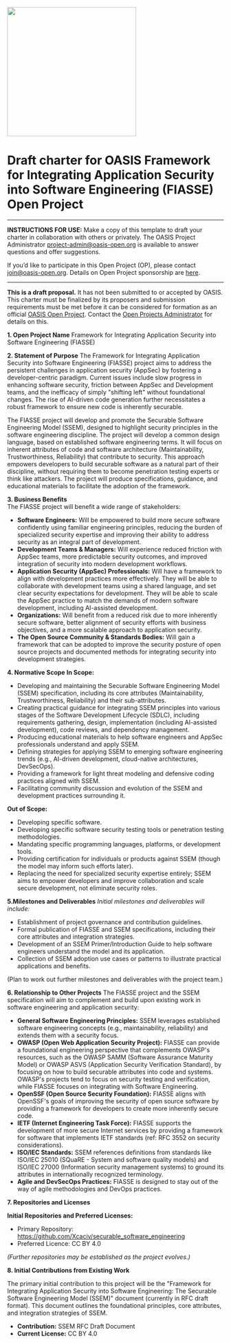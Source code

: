 <img src="../img/open-project-logos/OASIS-Primary-Logo-Full-Colour.png" width="300">

# Draft charter for OASIS Framework for Integrating Application Security into Software Engineering (FIASSE) Open Project

-------------------------------------------

**INSTRUCTIONS FOR USE:** Make a copy of this template to draft your charter in collaboration with others or privately. The OASIS Project Administrator [project-admin@oasis-open.org](mailto:project-admin@oasis-open.org) is available to answer questions and offer suggestions.

If you’d like to participate in this Open Project (OP), please contact [join@oasis-open.org](mailto:join@oasis-open.org). Details on Open Project sponsorship are [here](https://www.oasis-open.org/join-an-open-project/).

-------------------------------------------

**This is a draft proposal.** It has not been submitted to or accepted by OASIS. This charter must be finalized by its proposers and submission
requirements must be met before it can be considered for formation as an official
[OASIS Open Project](http://oasis-open-projects.org). Contact the [Open Projects Administrator](mailto:op-admin@oasis-open.org) for details on this.

**1. Open Project Name**
 Framework for Integrating Application Security into Software Engineering (FIASSE)

**2. Statement of Purpose**
 The Framework for Integrating Application Security into Software Engineering (FIASSE) project aims to address the persistent challenges in application security (AppSec) by fostering a developer-centric paradigm. Current issues include slow progress in enhancing software security, friction between AppSec and Development teams, and the inefficacy of simply "shifting left" without foundational changes. The rise of AI-driven code generation further necessitates a robust framework to ensure new code is inherently securable.

The FIASSE project will develop and promote the Securable Software Engineering Model (SSEM), designed to highlight security principles in the software engineering discipline. The project will develop a common design language, based on established software engineering terms. It will focus on inherent attributes of code and software architecture (Maintainability, Trustworthiness, Reliability) that contribute to security. This approach empowers developers to build securable software as a natural part of their discipline, without requiring them to become penetration testing experts or think like attackers. The project will produce specifications, guidance, and educational materials to facilitate the adoption of the framework.

**3. Business Benefits**  
 The FIASSE project will benefit a wide range of stakeholders:

* **Software Engineers:** Will be empowered to build more secure software confidently using familiar engineering principles, reducing the burden of specialized security expertise and improving their ability to address security as an integral part of development.
* **Development Teams & Managers:** Will experience reduced friction with AppSec teams, more predictable security outcomes, and improved integration of security into modern development workflows.
* **Application Security (AppSec) Professionals:** Will have a framework to align with development practices more effectively. They will be able to collaborate with development teams using a shared language, and set clear security expectations for development. They will be able to scale the AppSec practice to match the demands of modern software development, including AI-assisted development.
* **Organizations:** Will benefit from a reduced risk due to more inherently secure software, better alignment of security efforts with business objectives, and a more scalable approach to application security.
* **The Open Source Community & Standards Bodies:** Will gain a framework that can be adopted to improve the security posture of open source projects and documented methods for integrating security into development strategies.

**4. Normative Scope**
 **In Scope:**

* Developing and maintaining the Securable Software Engineering Model (SSEM) specification, including its core attributes (Maintainability, Trustworthiness, Reliability) and their sub-attributes.
* Creating practical guidance for integrating SSEM principles into various stages of the Software Development Lifecycle (SDLC), including requirements gathering, design, implementation (including AI-assisted development), code reviews, and dependency management.
* Producing educational materials to help software engineers and AppSec professionals understand and apply SSEM.
* Defining strategies for applying SSEM to emerging software engineering trends (e.g., AI-driven development, cloud-native architectures, DevSecOps).
* Providing a framework for light threat modeling and defensive coding practices aligned with SSEM.
* Facilitating community discussion and evolution of the SSEM and development practices surrounding it.

**Out of Scope:**

* Developing specific software.
* Developing specific software security testing tools or penetration testing methodologies.
* Mandating specific programming languages, platforms, or development tools.
* Providing certification for individuals or products against SSEM (though the model may inform such efforts later).
* Replacing the need for specialized security expertise entirely; SSEM aims to empower developers and improve collaboration and scale secure development, not eliminate security roles.

**5.Milestones and Deliverables**
 *Initial milestones and deliverables will include:*

* Establishment of project governance and contribution guidelines.
* Formal publication of FIASSE and SSEM specifications, including their core attributes and integration strategies.
* Development of an SSEM Primer/Introduction Guide to help software engineers understand the model and its application.
* Collection of SSEM adoption use cases or patterns to illustrate practical applications and benefits.

(Plan to work out further milestones and deliverables with the project team.)

**6. Relationship to Other Projects**
 The FIASSE project and the SSEM specification will aim to complement and build upon existing work in software engineering and application security:

* **General Software Engineering Principles:** SSEM leverages established software engineering concepts (e.g., maintainability, reliability) and extends them with a security focus.
* **OWASP (Open Web Application Security Project):** FIASSE can provide a foundational engineering perspective that complements OWASP's resources, such as the OWASP SAMM (Software Assurance Maturity Model) or OWASP ASVS (Application Security Verification Standard), by focusing on how to build securable attributes into code and systems. OWASP's projects tend to focus on security testing and verification, while FIASSE focuses on integrating with Software Engineering.
* **OpenSSF (Open Source Security Foundation):** FIASSE aligns with OpenSSF's goals of improving the security of open source software by providing a framework for developers to create more inherently secure code.
* **IETF (Internet Engineering Task Force):** FIASSE supports the development of more secure Internet services by providing a framework for software that implements IETF standards (ref: RFC 3552 on security considerations).
* **ISO/IEC Standards:** SSEM references definitions from standards like ISO/IEC 25010 (SQuaRE - System and software quality models) and ISO/IEC 27000 (Information security management systems) to ground its attributes in internationally recognized terminology.
* **Agile and DevSecOps Practices:** FIASSE is designed to stay out of the way of agile methodologies and DevOps practices.

**7. Repositories and Licenses**

**Initial Repositories and Preferred Licenses:**

* Primary Repository: https://github.com/Xcaciv/securable_software_engineering
* Preferred Licence: CC BY 4.0

*(Further repositories may be established as the project evolves.)*

**8. Initial Contributions from Existing Work**  

 The primary initial contribution to this project will be the "Framework for Integrating Application Security into Software Engineering: The Securable Software Engineering Model (SSEM)" document (currently in RFC draft format). This document outlines the foundational principles, core attributes, and integration strategies of SSEM.

* **Contribution:** SSEM RFC Draft Document
* **Current License:** CC BY 4.0

